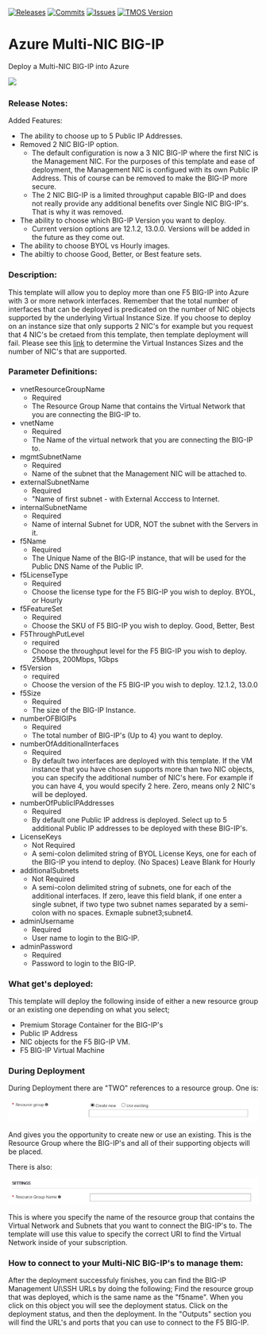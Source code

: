 [![Releases](https://img.shields.io/github/release/f5devcentral/f5-azure-multi-nic.svg)](https://github.com/f5devcentral/f5-azure-multi-nic/releases)
[![Commits](https://img.shields.io/github/commits-since/f5devcentral/f5-azure-multi-nic/v1.0.1.svg)](https://github.com/f5devcentral/f5-azure-multi-nic/commits)
[![Issues](https://img.shields.io/github/issues/f5devcentral/f5-azure-multi-nic.svg)](https://github.com/f5devcentral/f5-azure-multi-nic/issues)
[![TMOS Version](https://img.shields.io/badge/tmos--version-13.0-ff0000.svg)](https://github.com/f5devcentral/f5-azure-multi-nic)

# Azure Multi-NIC BIG-IP
Deploy a Multi-NIC BIG-IP into Azure  

<a target="_blank" href="https://portal.azure.com/#create/Microsoft.Template/uri/https%3A%2F%2Fraw.githubusercontent.com%2Ff5devcentral%2Ff5-azure-multi-nic%2Fmulti-pip%2Fazuredeploy.json">
    <img src="http://azuredeploy.net/deploybutton.png"/>
</a>


### Release Notes:
Added Features:
* The ability to choose up to 5 Public IP Addresses.
* Removed 2 NIC BIG-IP option.
  * The default configuration is now a 3 NIC BIG-IP where the first NIC is the Management NIC.  For the purposes of this template and ease of deployment, the Management NIC is configued with its own Public IP Address.  This of course can be removed to make the BIG-IP more secure.
  * The 2 NIC BIG-IP is a limited throughput capable BIG-IP and does not really provide any additional benefits over Single NIC BIG-IP's.  That is why it was removed.
* The ability to choose which BIG-IP Version you want to deploy.
  * Current version options are 12.1.2, 13.0.0.  Versions will be added in the future as they come out.
* The ability to choose BYOL vs Hourly images.
* The abiltiy to choose Good, Better, or Best feature sets.


### Description:
This template will allow you to deploy more than one F5 BIG-IP into Azure with 3 or more network interfaces.  Remember that the total number of interfaces that can be deployed is predicated on the number of NIC objects supported by the underlying Virtual Instance Size.  If you choose to deploy on an instance size that only supports 2 NIC's for example but you request that 4 NIC's be cretaed from this template, then template deployment will fail.  Please see this [link](https://azure.microsoft.com/en-us/documentation/articles/virtual-machines-windows-sizes/#size-tables) to determine the Virtual Instances Sizes and the number of NIC's that are supported.

### Parameter Definitions: ###

* vnetResourceGroupName
  * Required
  * The Resource Group Name that contains the Virtual Network that you are connecting the BIG-IP to.
* vnetName
  * Required
  * The Name of the virtual network that you are connecting the BIG-IP to.
* mgmtSubnetName
  * Required
  * Name of the subnet that the Management NIC will be attached to.
* externalSubnetName
  * Required
  * "Name of first subnet - with External Acccess to Internet.
* internalSubnetName
  * Required
  * Name of internal Subnet for UDR, NOT the subnet with the Servers in it.
* f5Name
  * Required
  * The Unique Name of the BIG-IP instance, that will be used for the Public DNS Name of the Public IP.
* f5LicenseType
  * Required
  * Choose the license type for the F5 BIG-IP you wish to deploy.  BYOL, or Hourly
* f5FeatureSet
  * Required
  * Choose the SKU of F5 BIG-IP you wish to deploy.  Good, Better, Best
* F5ThroughPutLevel
  * required
  * Choose the throughput level for the F5 BIG-IP you wish to deploy.  25Mbps, 200Mbps, 1Gbps
* f5Version
  * required
  * Choose the version of the F5 BIG-IP you wish to deploy.  12.1.2, 13.0.0
* f5Size
  * Required
  * The size of the BIG-IP Instance.
* numberOFBIGIPs
  * Required
  * The total number of BIG-IP's (Up to 4) you want to deploy.
* numberOfAdditionalInterfaces
  * Required
  * By default two interfaces are deployed with this template.  If the VM instance that you have chosen supports more than two NIC objects, you can specify the additional number of NIC's here.  For example if you can have 4, you would specify 2 here.  Zero, means only 2 NIC's will be deployed.
* numberOfPublicIPAddresses
  * Required
  * By default one Public IP address is deployed.  Select up to 5 additional Public IP addresses to be deployed with these BIG-IP's.
* LicenseKeys
  * Not Required
  * A semi-colon delimited string of BYOL License Keys, one for each of the BIG-IP you intend to deploy. (No Spaces) Leave Blank for Hourly
* additionalSubnets
  * Not Required
  * A semi-colon delimited string of subnets, one for each of the additional interfaces. If zero, leave this field blank, if one enter a single subnet, if two type two subnet names separated by a semi-colon with no spaces.  Exmaple subnet3;subnet4.
* adminUsername
  * Required
  * User name to login to the BIG-IP.
* adminPassword
  * Required
  * Password to login to the BIG-IP.



### What get's deployed:

This template will deploy the following inside of either a new resource group or an existing one depending on what you select;

* Premium Storage Container for the BIG-IP's
* Public IP Address
* NIC objects for the F5 BIG-IP VM.
* F5 BIG-IP Virtual Machine

### During Deployment
During Deployment there are "TWO" references to a resource group.  One is:
 
<img src="https://raw.githubusercontent.com/tstanley93/Azure-Multi-NIC/master/Azure-Multi-NIC/Azure-Multi-NIC/rg_01.jpg" />

And gives you the opportunity to create new or use an existing.  This is the Resource Group where the BIG-IP's and all of their supporting objects will be placed.

There is also:

<img src="https://raw.githubusercontent.com/tstanley93/Azure-Multi-NIC/master/Azure-Multi-NIC/Azure-Multi-NIC/rg_02.jpg" /> 

This is where you specify the name of the resource group that contains the Virtual Network and Subnets that you want to connect the BIG-IP's to.  The template will use this value to specify the correct URI to find the Virtual Network inside of your subscription.



### How to connect to your Multi-NIC BIG-IP's to manage them:

After the deployment successfuly finishes, you can find the BIG-IP Management UI\SSH URLs by doing the following;  Find the resource group that was deployed, which is the same name as the "f5name".  When you click on this object you will see the deployment status.  Click on the deployment status, and then the deployment.  In the "Outputs" section you will find the URL's and ports that you can use to connect to the F5 BIG-IP. 
